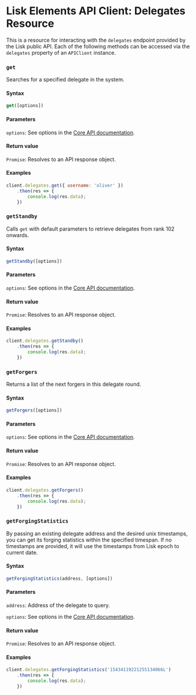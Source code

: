 # Lisk Elements API Client: Delegates Resource

This is a resource for interacting with the `delegates` endpoint provided by the Lisk public API. Each of the following methods can be accessed via the `delegates` property of an `APIClient` instance.

### `get`

Searches for a specified delegate in the system.

#### Syntax

```js
get([options])
```

#### Parameters

`options`: See options in the [Core API documentation](/lisk-core/user-guide/api/1-0/1-0.json).

#### Return value

`Promise`: Resolves to an API response object.

#### Examples

```js
client.delegates.get({ username: 'oliver' })
    .then(res => {
        console.log(res.data);
    })
```

### `getStandby`

Calls `get` with default parameters to retrieve delegates from rank 102 onwards.

#### Syntax

```js
getStandby([options])
```

#### Parameters

`options`: See options in the [Core API documentation](/lisk-core/user-guide/api/1-0/1-0.json).

#### Return value

`Promise`: Resolves to an API response object.

#### Examples

```js
client.delegates.getStandby()
    .then(res => {
        console.log(res.data);
    })
```

### `getForgers`

Returns a list of the next forgers in this delegate round.

#### Syntax

```js
getForgers([options])
```

#### Parameters

`options`: See options in the [Core API documentation](/lisk-core/user-guide/api/1-0/1-0.json).

#### Return value

`Promise`: Resolves to an API response object.

#### Examples

```js
client.delegates.getForgers()
    .then(res => {
        console.log(res.data);
    })
```

### `getForgingStatistics`

By passing an existing delegate address and the desired unix timestamps, you can get its forging statistics within the specified timespan. If no timestamps are provided, it will use the timestamps from Lisk epoch to current date.

#### Syntax

```js
getForgingStatistics(address, [options])
```

#### Parameters

`address`: Address of the delegate to query.

`options`: See options in the [Core API documentation](/lisk-core/user-guide/api/1-0/1-0.json).

#### Return value

`Promise`: Resolves to an API response object.

#### Examples

```js
client.delegates.getForgingStatistics('15434119221255134066L')
    .then(res => {
        console.log(res.data);
    })
```
